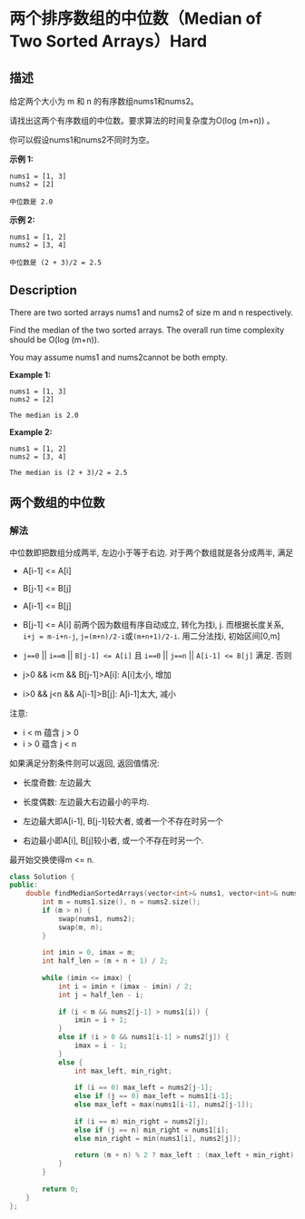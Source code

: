# 两个排序数组的中位数（Median of Two Sorted Arrays）Hard
## 描述
给定两个大小为 m 和 n 的有序数组nums1和nums2。

请找出这两个有序数组的中位数。要求算法的时间复杂度为O(log (m+n)) 。

你可以假设nums1和nums2不同时为空。

**示例 1:**
```
nums1 = [1, 3]
nums2 = [2]

中位数是 2.0
```


**示例 2:**
```
nums1 = [1, 2]
nums2 = [3, 4]

中位数是 (2 + 3)/2 = 2.5
```

## Description
There are two sorted arrays nums1 and nums2 of size m and n respectively.

Find the median of the two sorted arrays. The overall run time complexity should be O(log (m+n)).

You may assume nums1 and nums2cannot be both empty.

**Example 1:**
```
nums1 = [1, 3]
nums2 = [2]

The median is 2.0
```


**Example 2:**
```
nums1 = [1, 2]
nums2 = [3, 4]

The median is (2 + 3)/2 = 2.5
```


## 两个数组的中位数
### 解法
中位数即把数组分成两半, 左边小于等于右边. 对于两个数组就是各分成两半, 满足
- A[i-1] <= A[i]
- B[j-1] <= B[j]
- A[i-1] <= B[j]
- B[j-1] <= A[i]
前两个因为数组有序自动成立, 转化为找i, j.
而根据长度关系, `i+j = m-i+n-j`, `j=(m+n)/2-i`或`(m+n+1)/2-i`.
用二分法找i, 初始区间[0,m]

- `j==0` || `i==m` || `B[j-1] <= A[i]` 且
`i==0` || `j==n` || `A[i-1] <= B[j]` 满足. 否则
- j>0 && i<m && B[j-1]>A[i]: A[i]太小, 增加
- i>0 && j<n && A[i-1]>B[j]: A[i-1]太大, 减小

注意:
- i < m 蕴含 j > 0
- i > 0 蕴含 j < n

如果满足分割条件则可以返回, 返回值情况:
- 长度奇数: 左边最大
- 长度偶数: 左边最大右边最小的平均.

- 左边最大即A[i-1], B[j-1]较大者, 或者一个不存在时另一个
- 右边最小即A[i], B[j]较小者, 或一个不存在时另一个.

最开始交换使得m <= n.

```c++
class Solution {
public:
    double findMedianSortedArrays(vector<int>& nums1, vector<int>& nums2) {
        int m = nums1.size(), n = nums2.size();
        if (m > n) {
            swap(nums1, nums2);
            swap(m, n);
        }
        
        int imin = 0, imax = m;
        int half_len = (m + n + 1) / 2;
        
        while (imin <= imax) {
            int i = imin + (imax - imin) / 2;
            int j = half_len - i;
            
            if (i < m && nums2[j-1] > nums1[i]) {
                imin = i + 1;
            }
            else if (i > 0 && nums1[i-1] > nums2[j]) {
                imax = i - 1;
            }
            else {
                int max_left, min_right;
                
                if (i == 0) max_left = nums2[j-1];
                else if (j == 0) max_left = nums1[i-1];
                else max_left = max(nums1[i-1], nums2[j-1]);
                
                if (i == m) min_right = nums2[j];
                else if (j == n) min_right = nums1[i];
                else min_right = min(nums1[i], nums2[j]);
                
                return (m + n) % 2 ? max_left : (max_left + min_right) / 2.0;
            }
        }
        
        return 0;
    }
};
```